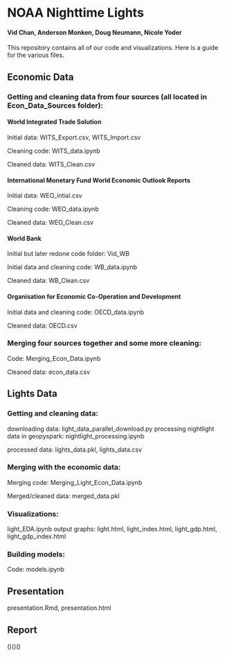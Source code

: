 # NOAA Nighttime Lights
#### Vid Chan, Anderson Monken, Doug Neumann, Nicole Yoder

This repository contains all of our code and visualizations.
Here is a guide for the various files.


## Economic Data
### Getting and cleaning data from four sources (all located in Econ_Data_Sources folder):
#### World Integrated Trade Solution
Initial data: WITS_Export.csv, WITS_Import.csv

Cleaning code: WITS_data.ipynb

Cleaned data: WITS_Clean.csv

#### International Monetary Fund World Economic Outlook Reports
Initial data: WEO_intial.csv

Cleaning code: WEO_data.ipynb

Cleaned data: WEO_Clean.csv

#### World Bank
Initial but later redone code folder: Vid_WB

Initial data and cleaning code: WB_data.ipynb

Cleaned data: WB_Clean.csv

#### Organisation for Economic Co-Operation and Development
Initial data and cleaning code: OECD_data.ipynb

Cleaned data: OECD.csv

### Merging four sources together and some more cleaning:
Code: Merging_Econ_Data.ipynb

Cleaned data: econ_data.csv

## Lights Data
### Getting and cleaning data:
downloading data: light_data_parallel_download.py
processing nightlight data in geopyspark: nightlight_processing.ipynb
 
processed data: lights_data.pkl, lights_data.csv

### Merging with the economic data:
Merging code: Merging_Light_Econ_Data.ipynb

Merged/cleaned data: merged_data.pkl

### Visualizations:
light_EDA.ipynb
output graphs: light.html, light_index.html, light_gdp.html, light_gdp_index.html


### Building models:
Code: models.ipynb


## Presentation
presentation.Rmd, presentation.html

## Report
()()()
